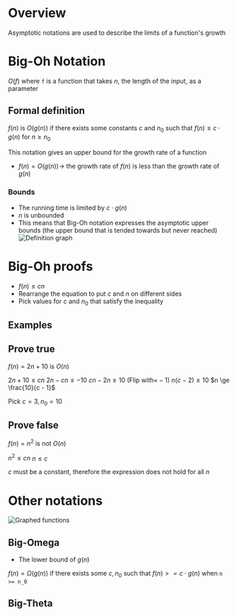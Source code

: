 # Overview
Asymptotic notations are used to describe the limits of a function's growth

# Big-Oh Notation
$O(f)$ where `f` is a function that takes $n$, the length of the input, as a parameter

## Formal definition
$f(n)$ is $O(g(n))$ if there exists some constants $c$ and $n_0$ such that $f(n) \le c \cdot g(n)$ for $n \ge n_0$

This notation gives an upper bound for the growth rate of a function
- $f(n) = O(g(n)) \rightarrow$ the growth rate of $f(n)$ is less than the growth rate of $g(n)$

### Bounds
- The running time is limited by $c \cdot g(n)$
- $n$ is unbounded
- This means that Big-Oh notation expresses the asymptotic upper bounds (the upper bound that is tended towards but never reached)
![Definition graph](https://cdn.programiz.com/sites/tutorial2program/files/big0.png)

# Big-Oh proofs
- $f(n) \le cn$
- Rearrange the equation to put $c$ and $n$ on different sides
- Pick values for $c$ and $n_0$ that satisfy the inequality

## Examples
## Prove true
$f(n) = 2n + 10$ is $O(n)$

$2n + 10 \le cn$
$2n - cn \le -10$
$cn - 2n \ge 10$ (Flip with$\times -1$)
$n(c - 2) \ge 10$
$n \ge \frac{10}{c - 1}$

Pick $c = 3, n_{0} = 10$

## Prove false
$f(n) = n^2$ is not $O(n)$

$n^{2}\le cn$
$n \le c$

$c$ must be a constant, therefore the expression does not hold for all $n$

# Other notations
![Graphed functions](https://www.dotnetlovers.com/images/coolnikhilj2256c883d1-b9fc-46e9-b225-588ac5063c3d.png)

## Big-Omega
- The lower bound of $g(n)$

$f(n) = \Omega(g(n))$ if there exists some $c, n_0$ such that $f(n) >= c \cdot g(n)$ when `n >= n_0`

## Big-Theta
